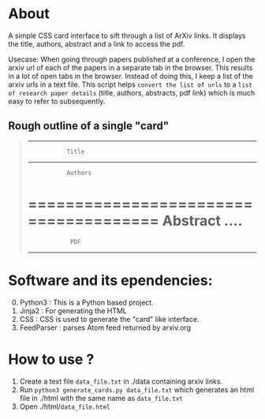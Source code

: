 # About

A simple CSS card interface to sift through a list of ArXiv links.
It displays the title, authors, abstract and a link to access the pdf.

Usecase: When going through papers published at a conference, I open the arxiv url of each of the papers in a separate tab in the browser.
This results in a lot of open tabs in the browser. Instead of doing this, I keep a list of the arxiv urls in a text file. This script helps `convert the list of urls` to a `list of research paper details` (title, authors, abstracts, pdf link) which is much easy to refer to subsequently. 

## Rough outline of a single "card" 

> --------------------------------------
>                Title
> --------------------------------------
>                Authors
> ======================================
> Abstract
> ....
> ======================================
>                 PDF
> --------------------------------------

# Software and its ependencies:

0. Python3  : This is a Python based project.
2. Jinja2   : For generating the HTML
3. CSS      : CSS is used to generate the "card" like interface.
4. FeedParser : parses Atom feed returned by arxiv.org

# How to use ?
1. Create a text file `data_file.txt` in ./data containing arxiv links.
2. Run `python3 generate_cards.py data_file.txt` which generates an html file in ./html with the same name as `data_file.txt`
3. Open ./html/`data_file.html`

